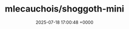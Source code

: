 ---
title: "mlecauchois/shoggoth-mini"
link: "https://github.com/mlecauchois/shoggoth-mini"
date: "2025-07-18 17:00:48 +0000"
description: ""
category: "github"
---